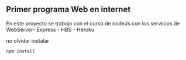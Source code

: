 ## Primer programa Web en internet

En este proyecto se trabajo con el curso de nodeJs
con los servicios de WebServer- Express - HBS - Heroku


no olvidar instalar 
```
npm install
```